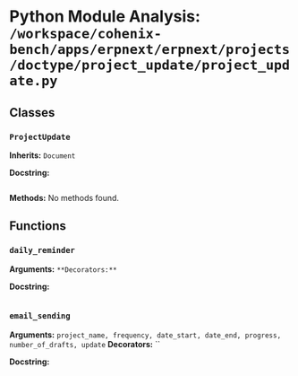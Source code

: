 # Python Module Analysis: `/workspace/cohenix-bench/apps/erpnext/erpnext/projects/doctype/project_update/project_update.py`

## Classes

### `ProjectUpdate`
**Inherits:** `Document`


**Docstring:**
```

```

**Methods:**
No methods found.




## Functions

### `daily_reminder`
**Arguments:** ``
**Decorators:** ``

**Docstring:**
```

```
### `email_sending`
**Arguments:** `project_name, frequency, date_start, date_end, progress, number_of_drafts, update`
**Decorators:** ``

**Docstring:**
```

```

